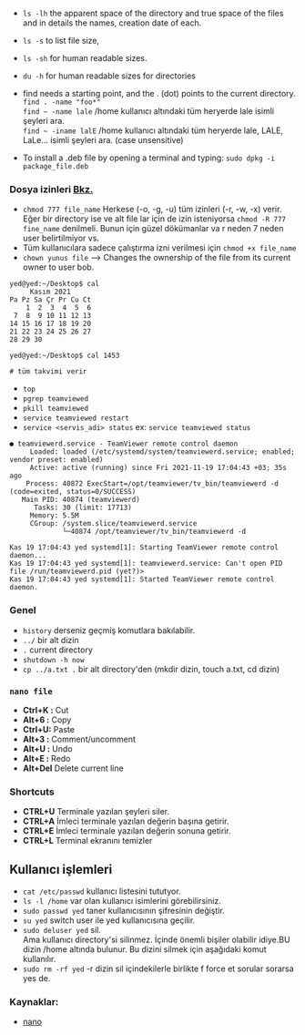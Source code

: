 
* `ls -lh`	the apparent space of the directory and true space of the files and in details the names, creation date of each.  
* `ls -s` 	to list file size,  
* `ls -sh` 	for human readable sizes.  
* `du -h` 	for human readable sizes for directories  
  
* find needs a starting point, and the . (dot) points to the current directory.  
`find . -name "foo*"`  
`find ~ -name lale`  /home kullanıcı altındaki tüm heryerde lale isimli şeyleri ara.  
`find ~ -iname lalE`  /home kullanıcı altındaki tüm heryerde lale, LALE, LaLe... isimli şeyleri ara. (case unsensitive)  

* To install a .deb file by opening a terminal and typing:
  `sudo dpkg -i package_file.deb`
### Dosya izinleri [Bkz.](https://www.yusufsezer.com.tr/linux-dosya-ve-dizin-izinleri/)
* `chmod 777 file_name` Herkese (-o, -g, -u) tüm izinleri (-r, -w, -x) verir. Eğer bir directory ise ve alt file lar için de izin isteniyorsa `chmod -R 777 fine_name` denilmeli. Bunun için güzel dökümanlar va r neden 7 neden user belirtilmiyor vs.
* Tüm kullanıcılara sadece çalıştırma izni verilmesi için `chmod +x file_name`
* `chown yunus file` --> Changes the ownership of the file from its current owner to user bob.

```
yed@yed:~/Desktop$ cal 
     Kasım 2021       
Pa Pz Sa Çr Pr Cu Ct  
    1  2  3  4  5  6  
 7  8  9 10 11 12 13  
14 15 16 17 18 19 20  
21 22 23 24 25 26 27  
28 29 30                
                   
yed@yed:~/Desktop$ cal 1453

# tüm takvimi verir
```
* `top`
* `pgrep teamviewed`
* `pkill teamviewed`
* `service teamviewed restart`
* `service <servis_adi> status` ex: `service teamviewed status` 
```
● teamviewerd.service - TeamViewer remote control daemon
     Loaded: loaded (/etc/systemd/system/teamviewerd.service; enabled; vendor preset: enabled)
     Active: active (running) since Fri 2021-11-19 17:04:43 +03; 35s ago
    Process: 40872 ExecStart=/opt/teamviewer/tv_bin/teamviewerd -d (code=exited, status=0/SUCCESS)
   Main PID: 40874 (teamviewerd)
      Tasks: 30 (limit: 17713)
     Memory: 5.5M
     CGroup: /system.slice/teamviewerd.service
             └─40874 /opt/teamviewer/tv_bin/teamviewerd -d

Kas 19 17:04:43 yed systemd[1]: Starting TeamViewer remote control daemon...
Kas 19 17:04:43 yed systemd[1]: teamviewerd.service: Can't open PID file /run/teamviewerd.pid (yet?)>
Kas 19 17:04:43 yed systemd[1]: Started TeamViewer remote control daemon.

```
### Genel
* `history` derseniz geçmiş komutlara bakılabilir.
* `../` bir alt dizin
* `.` current directory
* `shutdown -h now`
* `cp ../a.txt .` bir alt directory'den (mkdir dizin, touch a.txt, cd dizin)  

### `nano file` 
* **Ctrl+K :**  Cut
* **Alt+6  :**	Copy
* **Ctrl+U:**	Paste
* **Alt+3 :**	Comment/uncomment
* **Alt+U :**	Undo
* **Alt+E :**	Redo
* **Alt+Del**	Delete current line

### Shortcuts
* **CTRL+U** Terminale yazılan şeyleri siler.
* **CTRL+A** İmleci terminale yazılan değerin başına getirir.
* **CTRL+E** İmleci terminale yazılan değerin sonuna getirir.
* **CTRL+L** Terminal ekranını temizler
  
## Kullanıcı işlemleri
* `cat /etc/passwd` kullanıcı listesini tututyor.
* `ls -l /home` var olan kullanıcı isimlerini görebilirsiniz.  
* `sudo passwd yed` taner kullanıcısının şifresinin değiştir.  
* `su yed` switch user ile yed kullanıcısına geçilir.  
* `sudo deluser yed` sil.  
    Ama kullanıcı directory'si silinmez. İçinde önemli bişiler olabilir idiye.BU dizin /home altında bulunur. Bu dizini silmek için aşağıdaki komut kullanılır.
* `sudo rm -rf yed` -r dizin sil içindekilerle birlikte f force et sorular sorarsa yes de.

  

### Kaynaklar:
* [nano](https://www.nano-editor.org/dist/latest/cheatsheet.html)
